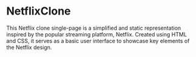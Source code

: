 # NetflixClone
This Netflix clone single-page is a simplified and static representation inspired by the popular streaming platform, Netflix. Created using HTML and CSS, it serves as a basic user interface to showcase key elements of the Netflix design.
